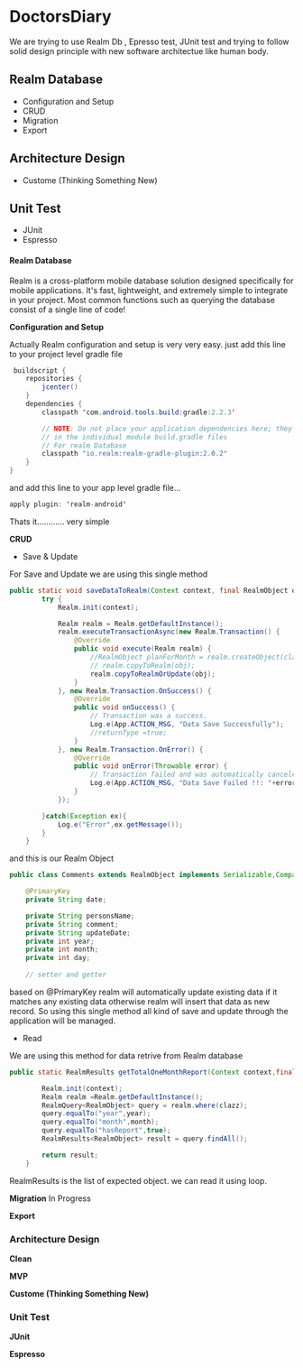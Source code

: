 # DoctorsDiary

We are trying to use Realm Db , Epresso test, JUnit test and trying to follow solid design principle with new software architectue like human body.

## Realm Database
- Configuration and Setup
- CRUD
- Migration
- Export

## Architecture Design
- Custome (Thinking Something New)

## Unit Test
- JUnit
- Espresso

#### Realm Database

Realm is a cross-platform mobile database solution designed specifically for mobile applications. It's fast, lightweight, and extremely simple to integrate in your project. Most common functions such as querying the database consist of a single line of code!

**Configuration and Setup**

Actually Realm configuration and setup is very very easy. 
just add this line to your project level gradle file

```java
 buildscript {
    repositories {
        jcenter()
    }
    dependencies {
        classpath 'com.android.tools.build:gradle:2.2.3'

        // NOTE: Do not place your application dependencies here; they belong
        // in the individual module build.gradle files
        // For realm Database
        classpath "io.realm:realm-gradle-plugin:2.0.2"
    }
}
```
and add this line to your app level gradle file... 

```java
apply plugin: 'realm-android'
```
Thats it............ very simple

**CRUD**

- Save & Update

For Save and Update we are using this single method 
```java
public static void saveDataToRealm(Context context, final RealmObject obj, final Class<RealmObject> clazz) {
        try {
            Realm.init(context);

            Realm realm = Realm.getDefaultInstance();
            realm.executeTransactionAsync(new Realm.Transaction() {
                @Override
                public void execute(Realm realm) {
                    //RealmObject planForMonth = realm.createObject(clazz);
                    // realm.copyToRealm(obj);
                    realm.copyToRealmOrUpdate(obj);
                }
            }, new Realm.Transaction.OnSuccess() {
                @Override
                public void onSuccess() {
                    // Transaction was a success.
                    Log.e(App.ACTION_MSG, "Data Save Successfully");
                    //returnType =true;
                }
            }, new Realm.Transaction.OnError() {
                @Override
                public void onError(Throwable error) {
                    // Transaction failed and was automatically canceled.
                    Log.e(App.ACTION_MSG, "Data Save Failed !!: "+error.getMessage());
                }
            });

        }catch(Exception ex){
            Log.e("Error",ex.getMessage());
        }
    }
```
and this is our Realm Object 

```java
public class Comments extends RealmObject implements Serializable,Comparable{

    @PrimaryKey
    private String date;

    private String personsName;
    private String comment;
    private String updateDate;
    private int year;
    private int month;
    private int day;
    
    // setter and getter 

```
based on @PrimaryKey realm will automatically update existing data if it matches any existing data otherwise realm will insert that data as new record. So using this single method all kind of save and update through the application will be managed.

- Read 

We are using this method for data retrive from Realm database

```java
public static RealmResults getTotalOneMonthReport(Context context,final Class<RealmObject> clazz,int year, int month){

        Realm.init(context);
        Realm realm =Realm.getDefaultInstance();
        RealmQuery<RealmObject> query = realm.where(clazz);
        query.equalTo("year",year);
        query.equalTo("month",month);
        query.equalTo("hasReport",true);
        RealmResults<RealmObject> result = query.findAll();

        return result;
    }
```

RealmResults is the list of expected object. we can read it using loop.

**Migration** In Progress

**Export**

### Architecture Design

**Clean**

**MVP**

**Custome (Thinking Something New)**


### Unit Test

**JUnit**

**Espresso**







